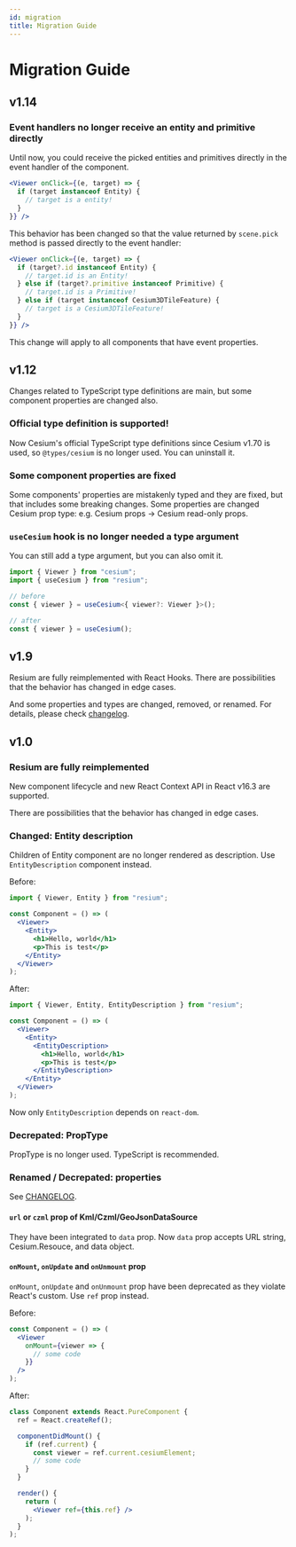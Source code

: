 ```yaml
---
id: migration
title: Migration Guide
---
```


# Migration Guide

## v1.14

### Event handlers no longer receive an entity and primitive directly

Until now, you could receive the picked entities and primitives directly in the event handler of the component.

```jsx
<Viewer onClick={(e, target) => {
  if (target instanceof Entity) {
    // target is a entity!
  }
}} />
```

This behavior has been changed so that the value returned by `scene.pick` method is passed directly to the event handler:

```jsx
<Viewer onClick={(e, target) => {
  if (target?.id instanceof Entity) {
    // target.id is an Entity!
  } else if (target?.primitive instanceof Primitive) {
    // target.id is a Primitive!
  } else if (target instanceof Cesium3DTileFeature) {
    // target is a Cesium3DTileFeature!
  }
}} />
```

This change will apply to all components that have event properties.

## v1.12

Changes related to TypeScript type definitions are main, but some component properties are changed also.

### Official type definition is supported!

Now Cesium's official TypeScript type definitions since Cesium v1.70 is used, so `@types/cesium` is no longer used. You can uninstall it.

### Some component properties are fixed

Some components' properties are mistakenly typed and they are fixed, but that includes some breaking changes. Some properties are changed Cesium prop type: e.g. Cesium props -> Cesium read-only props.

### `useCesium` hook is no longer needed a type argument

You can still add a type argument, but you can also omit it.

```ts
import { Viewer } from "cesium";
import { useCesium } from "resium";

// before
const { viewer } = useCesium<{ viewer?: Viewer }>();

// after
const { viewer } = useCesium();
```

## v1.9

Resium are fully reimplemented with React Hooks. There are possibilities that the behavior has changed in edge cases.

And some properties and types are changed, removed, or renamed. For details, please check [changelog](https://github.com/reearth/resium/tree/main/CHANGELOG.md).

## v1.0

### Resium are fully reimplemented

New component lifecycle and new React Context API in React v16.3 are supported.

There are possibilities that the behavior has changed in edge cases.

### Changed: Entity description

Children of Entity component are no longer rendered as description. Use `EntityDescription` component instead.

Before:

```jsx
import { Viewer, Entity } from "resium";

const Component = () => (
  <Viewer>
    <Entity>
      <h1>Hello, world</h1>
      <p>This is test</p>
    </Entity>
  </Viewer>
);
```

After:

```jsx
import { Viewer, Entity, EntityDescription } from "resium";

const Component = () => (
  <Viewer>
    <Entity>
      <EntityDescription>
        <h1>Hello, world</h1>
        <p>This is test</p>
      </EntityDescription>
    </Entity>
  </Viewer>
);
```

Now only `EntityDescription` depends on `react-dom`.

### Decrepated: PropType

PropType is no longer used. TypeScript is recommended.

### Renamed / Decrepated: properties

See [CHANGELOG](https://github.com/reearth/resium/tree/main/CHANGELOG.md).

#### `url` or `czml` prop of Kml/Czml/GeoJsonDataSource

They have been integrated to `data` prop. Now `data` prop accepts URL string, Cesium.Resouce, and data object.

#### `onMount`, `onUpdate` and `onUnmount` prop

`onMount`, `onUpdate` and `onUnmount` prop have been deprecated as they violate React's custom. Use `ref` prop instead.

Before:

```jsx
const Component = () => (
  <Viewer
    onMount={viewer => {
      // some code
    }}
  />
);
```

After:

```jsx
class Component extends React.PureComponent {
  ref = React.createRef();

  componentDidMount() {
    if (ref.current) {
      const viewer = ref.current.cesiumElement;
      // some code
    }
  }

  render() {
    return (
      <Viewer ref={this.ref} />
    );
  }
);
```
